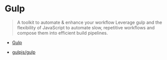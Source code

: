 # Gulp

> A toolkit to automate & enhance your workflow Leverage gulp and the
> flexibility of JavaScript to automate slow, repetitive workflows and compose
> them into efficient build pipelines.

- [Gulp](https://gulpjs.com/)

- [gulpjs/gulp](https://github.com/gulpjs/gulp)
